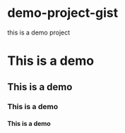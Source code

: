 # demo-project-gist
this is a demo project
<h1>This is a demo</h1>
<h2>This is a demo</h2>
<h3>This is a demo</h3>
<h4>This is a demo</h4>
